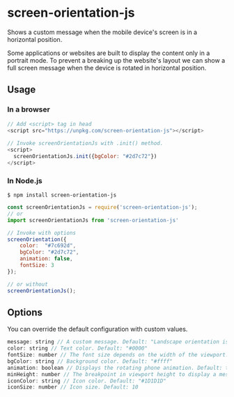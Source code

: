 # screen-orientation-js

Shows a custom message when the mobile device's screen is in a horizontal position.

Some applications or websites are built to display the content only in a portrait mode. To prevent a breaking up the website's layout we can show a full screen message when the device is rotated in horizontal position.

## Usage

### In a browser

```js
// Add <script> tag in head
<script src="https://unpkg.com/screen-orientation-js"></script>
  
// Invoke screenOrientationJs with .init() method.
<script>
  screenOrientationJs.init({bgColor: "#2d7c72"})
</script>
```

### In Node.js

```
$ npm install screen-orientation-js
```

```js
const screenOrientationJs = require('screen-orientation-js');
// or 
import screenOrientationJs from 'screen-orientation-js'

// Invoke with options 
screenOrientation({
    color:  "#7c692d",
    bgColor: "#2d7c72",
    animation: false,
    fontSize: 3
});

// or without 
screenOrientationJs();
```

## Options
You can override the default configuration with custom values.

```js
message: string // A custom message. Default: "Landscape orientation is not supported. Please rotate the device screen"
color: string // Text color. Default: "#0000"
fontSize: number // The font size depends on the width of the viewport. Recommended values 1-6. Default: 5
bgColor: string // Background color. Default: "#ffff"
animation: boolean // Displays the rotating phone animation. Default: true
minHeight: number // The breakpoint in viewport height to display a message. Default: 500
iconColor: string // Icon color. Default: "#1D1D1D"
iconSize: number // Icon size. Default: 10
```
  